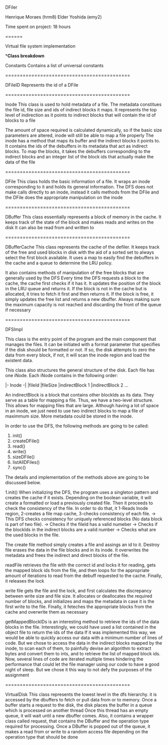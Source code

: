 DFiler

Henrique Moraes (hrm8)
Elder Yoshida (emy2)

Time spent on project: 18 hours

======

Virtual file system implementation

*******Class breakdown******

Constants
Contains a list of universal constants

===========================================

DFileID
Represents the id of a DFile

===========================================

Inode
This class is used to hold metadata of a file. The metadata constitues the file id, file size
and ids of indirect blocks it maps. It represents the top level of 
indirection as it points to indirect blocks that will contain the id of blocks to a file

The amount of space required is calculated dynamically, so if the basic size parameters
are altered, inode will still be able to map a file properly
The inode has a method that maps its buffer and the indirect blocks it points to. 
It contains the ids of the debuffers in its metadata that act as indirect blocks.
To map the blocks, it takes the debuffers corresponding to the indirect blocks and an integer
list of the block ids that actually make the data of the file

===========================================

DFile
This class holds the basic information of a file. It wraps an inode corresponding to it
and holds its general information. The DFS does not make calls directly to an inode, instead
it calls methods from the DFile and the DFile does the appropriate manipulation on the inode

===========================================

DBuffer
This class essentially represents a block of memory in the cache. 
It keeps track of the state of the block and makes reads and writes on the disk
It can also be read from and written to

===========================================

DBufferCache
This class represents the cache of the defiler. It keeps track of the free and used blocks
in disk with the aid of a sorted set to always select the first block available. 
It uses a map to easily find the debuffers in the cache and a queue to determine the LRU
policy.

It also contains methods of manipulation of the free blocks that are generally used by the DFS
Every time the DFS requests a block to the cache, the cache first checks if it has it. It updates
the position of the block in the LRU queue and returns it. If the block is not in the cache 
but is allocated, it tries to fetch it first and then returns it. If the block is free, it
simply updates the free list and returns a new dbuffer. Always making sure the maximum capacity
is not reached and discarding the front of the queue if necessary

===========================================

DFSImpl

This class is the entry point of the program and the main component that manages the 
files. It can be initiated with a format parameter that specifies if the disk should be 
formatted or not. 
If so, the disk attempts to zero the data from every block, if not, it will scan the 
inode region and load the existent data.

This class also structures the general structure of the disk.
Each file has one iNode. Each iNode contains in the following order:

|- Inode -|
|fileId
|fileSize
|indirectBlock 1
|indirectBlock 2 
...

An indirectBlock is a block that contains other blockIds as its data. They serve as a table for mapping a file.
Thus, we have a two-level structure. This allows for mapping files that are large. Although having a lot of space in an inode, we just need to use two indirect blocks to map a file of maximmum size. More metadata could be stored in the inode.


In order to use the DFS, the following methods are going to be called:
1. init()
2. createDFile()
3. read()
4. write()
5. sizeDFile()
6. listAllDFiles()
7. sync()

The details and implementation of the methods above are going to be discussed below.

1.init()
When initializing the DFS, the program uses a singleton pattern and creates the cache if it exists. 
Depending on the boolean variable, it will create a formatted or load a previously created file.
Then it proceeds to check the consistency of the file.
In order to do that, it 1-Reads Inode region, 2-creates a file map cache, 3-checks consistency of each file.
-> This DFS checks consistency for uniquely referenced blocks (No data block is part of two file).
-> Checks if the fileId has a valid numeber
-> Checks if the blockIds in the indirect blocks are a valid number
-> Checks what are the used blocks in the file.

The create file method simply creates a file and assings an id to it.
Destroy file erases the data in the file blocks and in its inode. It overwrites
the metadata and frees the indirect and direct blocks of the file.
 
readFile retrieves the file with the correct id and locks it for reading,
gets the mapped block ids from the file, and then loops for the appropriate amount
of iterations to read from the debuff requested to the cache. Finally, it releases the lock
  
write file gets the file and the lock, and first calculates the discrepancy between write size and
file size. It allocates or deallocates the required number of blocks, and initializes and maps 
the metadata in case it is the first write to the file. Finally, it feteches the appropriate blocks 
from the cache and overwrite them as necessary

getMappedBlockIDs is an interesting method to retrieve the ids of the data blocks in the file. 
Interestingly, we could have used a list contained in the object file to return the ids of the data
If it was implemented this way, we would be able to quickly access our data with a minimum number of 
lines of code. 
But we chose to access the data in the indirect blocks mapped by the inode, to scan
each of them, to painfully devise an algorithm to extract bytes and convert them to ints, and to 
retrieve the list of mapped block ids. Now, several lines of code are iterated multiple times hindering
the performance that could let the file manager using our code to have a good night of sleep.
But we chose it this way to not defy the purposes of the assignment

===========================================

VirtualDisk
This class represents the lowest level in the dfs hierarchy. it is accessed by
the dbuffers to fetch or pull data from or to memory. Once a buffer starts a request
to the disk, the disk places the buffer in a queue which is processed on another thread
Once this thread has an empty queue, it will wait until a new dbuffer comes. Also, it contains
a wrapper class called request, that contains the DBuffer and the operation type 
required for processing. Once a DBuffer is popped out of the queue, it makes a read from 
or write to a random access file depending on the operation type that should be done